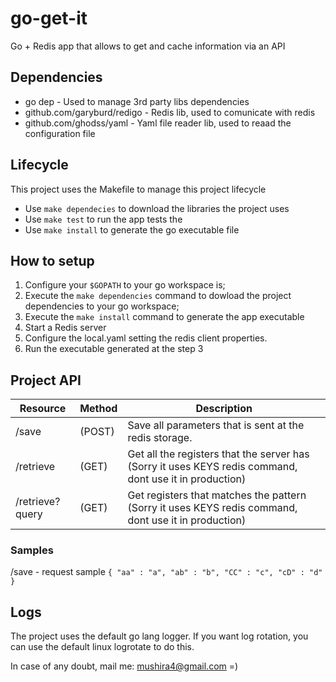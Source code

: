 # go-get-it
Go + Redis app that allows to get and cache information via an API

## Dependencies
- go dep - Used to manage 3rd party libs dependencies
- github.com/garyburd/redigo - Redis lib, used to comunicate with redis
- github.com/ghodss/yaml - Yaml file reader lib, used to reaad the configuration file

## Lifecycle
This project uses the Makefile to manage this project lifecycle  
- Use `make dependecies` to download the libraries the project uses
- Use `make test` to run the app tests the
- Use `make install` to generate the go executable file

## How to setup
 1. Configure your `$GOPATH` to your go workspace is;
 2. Execute the `make dependencies` command to dowload the project dependencies to your go workspace;
 3. Execute the `make install` command to generate the app executable
 4. Start a Redis server
 5. Configure the local.yaml setting the redis client properties.
 6. Run the executable generated at the step 3

## Project API

| Resource       | Method | Description                                                                                           |
|----------------|--------|--------------------------------------------------------------------------------------------------------|
|/save           |(POST)  | Save all parameters that is sent at the redis storage.                                                |
|/retrieve       |(GET)   |Get all the registers that the server has (Sorry it uses KEYS redis command, dont use it in production)|
|/retrieve?query |(GET)   |Get registers that matches the pattern (Sorry it uses KEYS redis command, dont use it in production)|

### Samples
/save - request sample
`{
    "aa" : "a",
    "ab" : "b",
    "CC" : "c",
    "cD" : "d"
}`

## Logs
The project uses the default go lang logger. If you want log rotation, you can use the default linux logrotate to do this.

In case of any doubt, mail me: mushira4@gmail.com    =)
